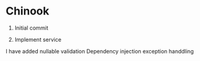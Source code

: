 # Chinook


1. Initial commit

2. Implement service

I have added nullable validation 
Dependency injection
exception handdling 






